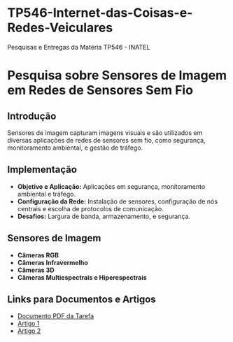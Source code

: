 # TP546-Internet-das-Coisas-e-Redes-Veiculares
Pesquisas e Entregas da Matéria TP546 - INATEL

# Pesquisa sobre Sensores de Imagem em Redes de Sensores Sem Fio

## Introdução
Sensores de imagem capturam imagens visuais e são utilizados em diversas aplicações de redes de sensores sem fio, como segurança, monitoramento ambiental, e gestão de tráfego.

## Implementação
- **Objetivo e Aplicação:** Aplicações em segurança, monitoramento ambiental e tráfego.
- **Configuração da Rede:** Instalação de sensores, configuração de nós centrais e escolha de protocolos de comunicação.
- **Desafios:** Largura de banda, armazenamento, e segurança.

## Sensores de Imagem
- **Câmeras RGB**
- **Câmeras Infravermelho**
- **Câmeras 3D**
- **Câmeras Multiespectrais e Hiperespectrais**

## Links para Documentos e Artigos
- [Documento PDF da Tarefa](path_to_your_pdf)
- [Artigo 1](path_to_article1)
- [Artigo 2](path_to_article2)

